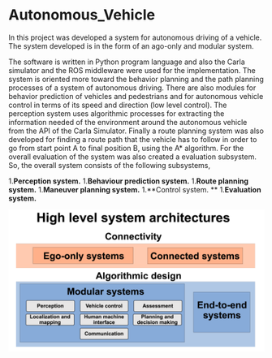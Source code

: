 # Autonomous_Vehicle
In this project was developed a system for autonomous driving of a vehicle. The system developed is in the form of an ago-only and modular system.

The software is written in Python program language and also the Carla simulator and the ROS middleware were used for the implementation. The system is oriented more toward the behavior planning and the path planning processes of a system of autonomous driving. There are also modules for behavior prediction of vehicles and pedestrians and for autonomous vehicle control in terms of its speed and direction (low level control). The perception system uses algorithmic processes for extracting the information needed of the environment around the autonomous vehicle from the API of the Carla Simulator. Finally a route planning system was also developed for finding a route path that the vehicle has to follow in order to go from start point A to final position B, using the A* algorithm. For the overall evaluation of the system was also created a evaluation subsystem. So, the overall system consists of the following subsystems,

1.**Perception system.**
1.**Behaviour prediction system.**
1.**Route planning system.**
1.**Maneuver planning system.**
1.**Control system. **
1.**Evaluation system.**

<img src="/images/image144.png" alt="drawing" width="900"/>

